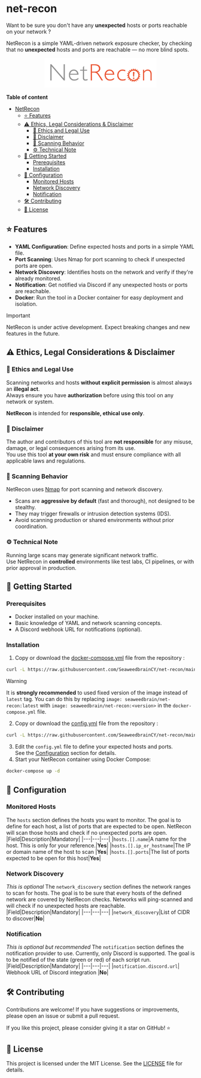 # net-recon
Want to be sure you don't have any **unexpected** hosts or ports reachable on your network ? 

NetRecon is a simple YAML-driven network exposure checker, by checking that no **unexpected** hosts and ports are reachable — no more blind spots. 

<p align="center">
  <img src="https://raw.githubusercontent.com/SeaweedbrainCY/net-recon/refs/heads/main/assets/NetRecon_logo.png" alt="NetRecon Logo" width="300"/>
</p>

**Table of content**
- [NetRecon](#netrecon)
  - [⭐ Features](#-features)
  - [⚠️ Ethics, Legal Considerations & Disclaimer](#-ethics-legal-considerations--disclaimer)
    - [🛑 Ethics and Legal Use](#-ethics-and-legal-use)
    - [🧾 Disclaimer](#-disclaimer)
    - [📡 Scanning Behavior](#-scanning-behavior)
    - [⚙️ Technical Note](#️technical-note)
  - [🚀 Getting Started](#-getting-started)
    - [Prerequisites](#prerequisites)
    - [Installation](#installation)
  - [🔧 Configuration](#-configuration)
    - [Monitored Hosts](#monitored-hosts)
    - [Network Discovery](#network-discovery)
    - [Notification](#notification)
  - [🛠️ Contributing](#️contributing)
  - [📜 License](#license)

## ⭐ Features
- **YAML Configuration**: Define expected hosts and ports in a simple YAML file.
- **Port Scanning**: Uses Nmap for port scanning to check if unexpected ports are open.
- **Network Discovery**: Identifies hosts on the network and verify if they're already monitored.
- **Notification**: Get notified via Discord if any unexpected hosts or ports are reachable.
- **Docker**: Run the tool in a Docker container for easy deployment and isolation.

> [!IMPORTANT]
> NetRecon is under active development. Expect breaking changes and new features in the future.

## ⚠️ Ethics, Legal Considerations & Disclaimer

### 🛑 Ethics and Legal Use
Scanning networks and hosts **without explicit permission** is almost always an **illegal act**.  
Always ensure you have **authorization** before using this tool on any network or system.

**NetRecon** is intended for **responsible, ethical use only**.

### 🧾 Disclaimer
The author and contributors of this tool are **not responsible** for any misuse, damage, or legal consequences arising from its use.  
You use this tool **at your own risk** and must ensure compliance with all applicable laws and regulations.

### 📡 Scanning Behavior
NetRecon uses [Nmap](https://nmap.org) for port scanning and network discovery.

- Scans are **aggressive by default** (fast and thorough), not designed to be stealthy.
- They may trigger firewalls or intrusion detection systems (IDS).
- Avoid scanning production or shared environments without prior coordination.

### ⚙️ Technical Note
Running large scans may generate significant network traffic.  
Use NetRecon in **controlled** environments like test labs, CI pipelines, or with prior approval in production.

## 🚀 Getting Started
### Prerequisites
- Docker installed on your machine.
- Basic knowledge of YAML and network scanning concepts.
- A Discord webhook URL for notifications (optional).

### Installation
1. Copy or download the [docker-compose.yml](https://raw.githubusercontent.com/SeaweedbrainCY/net-recon/main/docker-compose.yml) file from the repository : 
```bash
curl -L https://raw.githubusercontent.com/SeaweedbrainCY/net-recon/main/docker-compose.yml -o docker-compose.yml
```
> [!WARNING]
> It is **strongly recommended** to used fixed version of the image instead of `latest` tag. You can do this by replacing `image: seaweedbrain/net-recon:latest` with `image: seaweedbrain/net-recon:<version>` in the `docker-compose.yml` file.

2. Copy or download the [config.yml](https://raw.githubusercontent.com/SeaweedbrainCY/net-recon/main/config.example.yml) file from the repository : 
```bash
curl -L https://raw.githubusercontent.com/SeaweedbrainCY/net-recon/main/config.example.yml -o config.yml
```
3. Edit the `config.yml` file to define your expected hosts and ports.  
   See the [Configuration](#configuration) section for details. 
4. Start your NetRecon container using Docker Compose:
```bash
docker-compose up -d
```


## 🔧 Configuration
### Monitored Hosts
The `hosts` section defines the hosts you want to monitor. The goal is to define for each host, a list of ports that are expected to be open. NetRecon will scan those hosts and check if no unexpected ports are open.
|Field|Description|Mandatory|
|---|---|---|
|`hosts.[].name`|A name for the host. This is only for your reference.|**Yes**|
|`hosts.[].ip_or_hostname`|The IP or domain name of the host to scan |**Yes**|
|`hosts.[].ports`|The list of ports expected to be open for this host|**Yes**|

### Network Discovery
*This is optional*
The `network_discovery` section defines the network ranges to scan for hosts. The goal is to be sure that every hosts of the defined network are covered by NetRecon checks. Networks will ping-scanned and will check if no unexpected hosts are reachable. 
|Field|Description|Mandatory|
|---|---|---|
|`network_discovery`|List of CIDR to discover|**No**|

### Notification
*This is optional but recommended*
The `notification` section defines the notification provider to use. Currently, only Discord is supported. The goal is to be notified of the state (green or red) of each script run.
|Field|Description|Mandatory|
|---|---|---|
|`notification.discord.url`| Webhook URL of Discord integration |**No**|

## 🛠️ Contributing
Contributions are welcome! If you have suggestions or improvements, please open an issue or submit a pull request.

If you like this project, please consider giving it a star on GitHub! ⭐

## 📜 License
This project is licensed under the MIT License. See the [LICENSE](https://raw.githubusercontent.com/SeaweedbrainCY/net-recon/main/LICENSE) file for details.
```